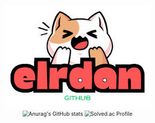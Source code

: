 <div align="center">
  <img src="https://raw.githubusercontent.com/elrdan/elrdan/main/elrdan-logo.gif" alt="Elrdan Logo" style="height: 280px;">
</div>

<div align="center">
  <img src="https://github-readme-stats.vercel.app/api?username=elrdan&show_icons=true&theme=radical" alt="Anurag's GitHub stats" style="height: 150px;">
  <img src="http://mazassumnida.wtf/api/v2/generate_badge?boj=seongo114" alt="Solved.ac Profile" style="height: 150px;">
</div>
